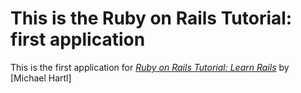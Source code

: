 # This is the Ruby on Rails Tutorial: first application

This is the first application for [*Ruby on Rails Tutorial: Learn Rails*](http://raisltutorial.org/) by [Michael Hartl]